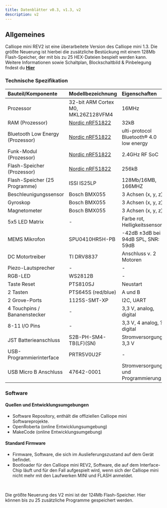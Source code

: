 ```yaml
---
title: Datenblätter v0.3, v1.3, v2
description: v2
---
```


## Allgemeines

Calliope mini REV2 ist eine überarbeitete Version des Calliope mini 1.3. Die größte Neuerung ist hierbei die zusätzliche Bestückung mit einem 128Mb Flash-Speicher, der mit bis zu 25 HEX-Dateien bespielt werden kann.  
Weitere Informationen sowie Schaltplan, Blockschaltbild & Pinbelegung fndest du **[Hier](https://calliope-mini.github.io/v20/)** 

### Technische Spezifikation

| Bauteil/Komponente | Modellbezeichnung | Eigenschaften |
| :------ | :-- | :------------- |
| Prozessor | 32-bit ARM Cortex M0, MKL26Z128VFM4 | 16MHz |
| RAM (Prozessor) | [Nordic nRF51822](https://www.nordicsemi.com/products/nrf51822) | 32kB |
| Bluetooth Low Energy (Prozessor) | [Nordic nRF51822](https://www.nordicsemi.com/products/nrf51822) | ulti-protocol Bluetooth® 4.0 low energy
| Funk-Modul (Prozessor) | [Nordic nRF51822](https://www.nordicsemi.com/products/nrf51822) |  2.4GHz RF SoC |
| Flash-Speicher (Prozessor) | [Nordic nRF51822](https://www.nordicsemi.com/products/nrf51822) | 256kB |
| Flash-Speicher (25 Programme) | ISSI IS25LP | 128Mb/16MB, 166MHZ |
| Beschleunigungssensor | Bosch BMX055 | 3 Achsen (x, y, z) |
| Gyroskop | Bosch BMX055 | 3 Achsen (x, y, z) |
| Magnetometer | Bosch BMX055 | 3 Achsen (x, y, z) |
| 5x5 LED Matrix | - | Farbe rot, Helligkeitssensor |
| MEMS Mikrofon | SPU0410HR5H-PB | -42dB ±3dB bei 94dB SPL, SNR: 59dB |
| DC Motortreiber | TI DRV8837 | Anschluss v. 2 Motoren |
| Piezo-Lautsprecher | - | - |
| RGB-LED | WS2812B | - |
| Taste Reset | PTS810SJ | Neustart |
| 2 Tasten | PTS645S (red/blue) | A und B |
| 2 Grove-Ports | 1125S-SMT-XP | I2C, UART |
| 4 Touchpins / Bananenstecker | - | 3,3 V, analog, digital |
| 8-11 I/O Pins | - | 3,3 V, 4 analog, ? digital |
| JST Batterieanschluss | S2B-PH-SM4-TB(LF)(SN) | Stromversorgung, 3,3 V |
| USB-Programmierinterface  | PRTR5V0U2F | - |
| USB Micro B Anschluss | 47642-0001 | Stromversorgung und Programmierung | 

[comment]: <> (Warum 8 - 11 IO Pins? Ich zähle mehr, was heißt je nach Softwarkonfiguration? )
[comment]: <> (Ich würde die seriellen Schnittstellen und Protokolle extra behandeln als neuen Unterpunkt)

<!-- - Nordic nRF51822 Multi-protocol Bluetooth® 4.0 low energy/4GHz RF SoC 
- 32-bit ARM Cortex M0 processor (16MHz)
- 32kB RAM
- _256kB Flash
- Bluetooth Low Energy
- Flash Speicher 128Mb, 166MHZ (ISSI IS25LP)
- 5x5 LED Matrix Bildschirm
- Beschleunigungssensor, Gyroskop, Magnetometer (Bosch BMX055)
- MEMS Mikrofon
- DC Motortreiber (TI DRV8837)
- Piezo-Lautsprecher
- Programmierbare RGB LED (WS2812b)
- 2 programmierbare Taster
- Serielle Schnittstelle (USB + konfigurierbare Anschlüsse)
- PWM Ausgabe
- 4 Bananenstecker-/Krokodilklemmenanschlüsse
- 4 Analoge Eingänge
- 8-11 Ein-/Ausgangsanschlüsse (je nach Softwarekonfiguration)
- SPI + I2C
- USB Micro B Anschluss (Programmierung und Stromversorgung)
- JST Batterieanschluss (3.3V)
- Bananen-/Krokodilklemmenanschluss für 3.3V (Ausgang)
- 2 Grove Steckverbinder (I2C + Seriell/Analog)
- NXP KL26z (USB und Stromversorgung)
- Flash-Programmspeicher (optional) -->

### Software
  
#### Quellen und Entwicklungsumgebungen

- Software Repository, enthält die offiziellen Calliope mini Softwareprojekte.
- OpenRoberta (online Entwicklungsumgebung)
- MakeCode (online Entwicklungsumgebung)

#### Standard Firmware

- Firmware, Software, die sich im Auslieferungszustand auf dem Gerät befindet.
- Bootloader für den Calliope mini REV2, Software, die auf dem Interface-Chip läuft und für den Fall aufgespielt wird, wenn sich der Calliope mini nicht mehr mit den Laufwerken MINI und FLASH anmeldet. 

<br>

<!-- :::admonition type="info" -->
Die größte Neuerung des V2 mini ist der 124Mb Flash-Speicher. Hier können bis zu 25 zusätzliche Programme gespeichert werden.
<!-- ::: -->
